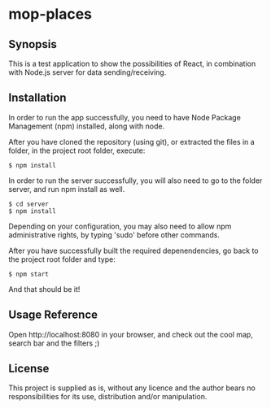 # mop-places

## Synopsis

This is a test application to show the possibilities of React, in combination with Node.js server for data sending/receiving.

## Installation

In order to run the app successfully, you need to have Node Package Management (npm) installed, along with node.

After you have cloned the repository (using git), or extracted the files in a folder, in the project root folder, execute:

```
$ npm install
```

In order to run the server successfully, you will also need to go to the folder server, and run npm install as well.

```
$ cd server
$ npm install
```

Depending on your configuration, you may also need to allow npm administrative rights, by typing 'sudo' before other commands.

After you have successfully built the required depenendencies, go back to the project root folder and type:

```
$ npm start
```

And that should be it!

## Usage Reference

Open http://localhost:8080 in your browser, and check out the cool map, search bar and the filters ;)

## License

This project is supplied as is, without any licence and the author bears no responsibilities for its use, distribution and/or manipulation.